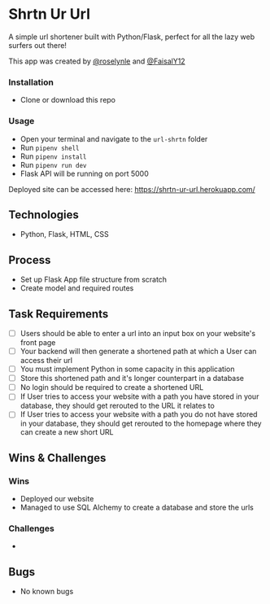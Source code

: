 # Shrtn Ur Url

A simple url shortener built with Python/Flask, perfect for all the lazy web surfers out there!

This app was created by [@roselynle](https://github.com/roselynle) and [@FaisalY12](https://github.com/FaisalY12)

### Installation

-   Clone or download this repo 

### Usage

-   Open your terminal and navigate to the `url-shrtn` folder
-   Run `pipenv shell`
-   Run `pipenv install`
-   Run `pipenv run dev`
-   Flask API will be running on port 5000

Deployed site can be accessed here: https://shrtn-ur-url.herokuapp.com/

## Technologies

-   Python, Flask, HTML, CSS

## Process

-   Set up Flask App file structure from scratch
-   Create model and required routes

## Task Requirements

-   [ ] Users should be able to enter a url into an input box on your website's front page
-   [ ] Your backend will then generate a shortened path at which a User can access their url
-   [ ] You must implement Python in some capacity in this application
-   [ ] Store this shortened path and it's longer counterpart in a database
-   [ ] No login should be required to create a shortened URL
-   [ ] If User tries to access your website with a path you have stored in your database, they should get rerouted to the URL it relates to
-   [ ] If User tries to access your website with a path you do not have stored in your database, they should get rerouted to the homepage where they can create a new short URL

## Wins & Challenges

### Wins

-   Deployed our website
-   Managed to use SQL Alchemy to create a database and store the urls

### Challenges

-   

## Bugs

-   No known bugs
